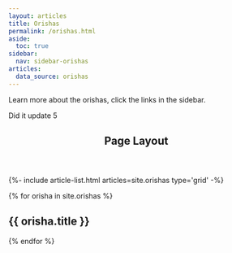 ```yaml
---
layout: articles
title: Orishas
permalink: /orishas.html
aside:
  toc: true
sidebar:
  nav: sidebar-orishas
articles:
  data_source: orishas
---
```



Learn more about the orishas, click the links in the sidebar.

Did it update 5

<div class="layout--articles">
  <section class="my-5">
    <header><h2 id="page-layout">Page Layout</h2></header>
    {%- include article-list.html articles=site.orishas type='grid' -%}
  </section>
</div>


{% for orisha in site.orishas %}
  <h2>{{ orisha.title }} </h2>
{% endfor %}
